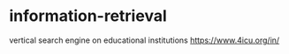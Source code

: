 # information-retrieval
vertical search engine on educational institutions
https://www.4icu.org/in/
